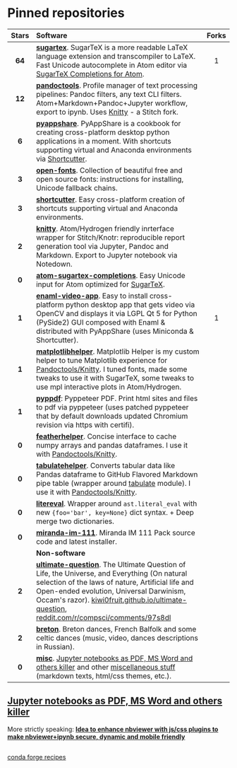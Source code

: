 # Pinned repositories

| Stars  | Software | Forks |
|:------:|:---------|:-----:|
| **64** | [**sugartex**](https://github.com/kiwi0fruit/sugartex). SugarTeX is a more readable LaTeX language extension and transcompiler to LaTeX. Fast Unicode autocomplete in Atom editor via [SugarTeX Completions for Atom](https://github.com/kiwi0fruit/sugartex-completions). | 1 |
| **12** | [**pandoctools**](https://github.com/kiwi0fruit/pandoctools). Profile manager of text processing pipelines: Pandoc filters, any text CLI filters. Atom+Markdown+Pandoc+Jupyter workflow, export to ipynb. Uses [Knitty](https://github.com/kiwi0fruit/knitty) - a Stitch fork. | |
| **6**  | [**pyappshare**](https://github.com/kiwi0fruit/pyappshare). PyAppShare is a cookbook for creating cross-platform desktop python applications in a moment. With shortcuts supporting virtual and Anaconda environments via [Shortcutter](https://github.com/kiwi0fruit/shortcutter). | |
| **3**  | [**open-fonts**](https://github.com/kiwi0fruit/open-fonts). Collection of beautiful free and open source fonts: instructions for installing, Unicode fallback chains. | |
| **3**  | [**shortcutter**](https://github.com/kiwi0fruit/shortcutter). Easy cross-platform creation of shortcuts supporting virtual and Anaconda environments. | |
| **2**  | [**knitty**](https://github.com/kiwi0fruit/knitty). Atom/Hydrogen friendly inrterface wrapper for Stitch/Knotr: reproducible report generation tool via Jupyter, Pandoc and Markdown. Export to Jupyter notebook via Notedown. | |
| **0**  | [**atom-sugartex-completions**](https://github.com/kiwi0fruit/sugartex-completions). Easy Unicode input for Atom optimized for [SugarTeX](https://github.com/kiwi0fruit/sugartex). | |
| **1**  | [**enaml-video-app**](https://github.com/kiwi0fruit/enaml-video-app). Easy to install cross-platform python desktop app that gets video via OpenCV and displays it via LGPL Qt 5 for Python (PySide2) GUI composed with Enaml & distributed with PyAppShare (uses Miniconda & Shortcutter). | 1 |
| **1**  | [**matplotlibhelper**](https://github.com/kiwi0fruit/matplotlibhelper). Matplotlib Helper is my custom helper to tune Matplotlib experience for [Pandoctools/Knitty](https://github.com/kiwi0fruit/pandoctools). I tuned fonts, made some tweaks to use it with SugarTeX, some tweaks to use mpl interactive plots in Atom/Hydrogen. | |
| **1**  | [**pyppdf**](https://github.com/kiwi0fruit/pyppdf): Pyppeteer PDF. Print html sites and files to pdf via pyppeteer (uses patched pyppeteer that by default downloads updated Chromium revision via https with certifi). | |
| **0**  | [**featherhelper**](https://github.com/kiwi0fruit/featherhelper). Concise interface to cache numpy arrays and pandas dataframes. I use it with  [Pandoctools/Knitty](https://github.com/kiwi0fruit/pandoctools). | |
| **0**  | [**tabulatehelper**](https://github.com/kiwi0fruit/tabulatehelper). Converts tabular data like Pandas dataframe to GitHub Flavored Markdown pipe table (wrapper around [tabulate](https://pypi.org/project/tabulate/) module). I use it with  [Pandoctools/Knitty](https://github.com/kiwi0fruit/pandoctools). | |
| **0**  | [**litereval**](https://github.com/kiwi0fruit/litereval). Wrapper around `ast.literal_eval` with new `{foo='bar', key=None}` dict syntax. + Deep merge two dictionaries. | |
| **0**  | [**miranda-im-111**](https://github.com/kiwi0fruit/miranda-im-111). Miranda IM 111 Pack source code and latest installer. | |
|        | **Non-software** | |
| **2**  | [**ultimate-question**](https://github.com/kiwi0fruit/ultimate-question). The Ultimate Question of Life, the Universe, and Everything (On natural selection of the laws of nature, Artificial life and Open-ended evolution, Universal Darwinism, Occam's razor). [kiwi0fruit.github.io/ultimate-question](https://kiwi0fruit.github.io/ultimate-question), [reddit.com/r/compsci/comments/97s8dl](https://www.reddit.com/r/compsci/comments/97s8dl/on_natural_selection_of_the_laws_of_nature/) | |
| **2**  | [**breton**](https://github.com/kiwi0fruit/breton). Breton dances, French Balfolk and some celtic dances (music, video, dances descriptions in Russian). | |
| **0**  | [**misc**](https://github.com/kiwi0fruit/misc). [Jupyter notebooks as PDF, MS Word and others killer](src/pdf_and_word_killer.md) and other [miscellaneous stuff](src/misc.md) (markdown texts, html/css themes, etc.). | |


## [Jupyter notebooks as PDF, MS Word and others killer](src/pdf_and_word_killer.md)

More strictly speaking: [**Idea to enhance nbviewer with js/css plugins to make nbviewer+ipynb secure, dynamic and mobile friendly**](src/pdf_and_word_killer.md)

##

[conda forge recipes](src/conda-forge.md)
